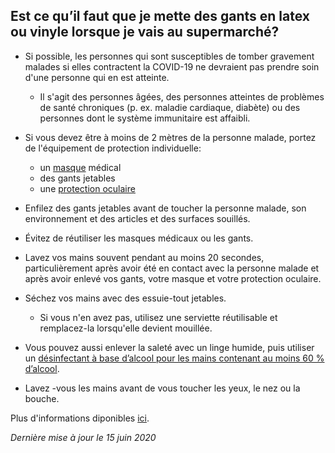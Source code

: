 ## Est ce qu’il faut que je mette des gants en latex ou vinyle lorsque je vais au supermarché?

- Si possible, les personnes qui sont susceptibles de tomber gravement malades si elles contractent la COVID-19 ne devraient pas prendre soin d'une personne qui en est atteinte.

  - Il s'agit des personnes âgées, des personnes atteintes de problèmes de santé chroniques (p. ex. maladie cardiaque, diabète) ou des personnes dont le système immunitaire est affaibli.

- Si vous devez être à moins de 2 mètres de la personne malade, portez de l'équipement de protection individuelle:

  - un [masque](https://www.canada.ca/fr/sante-publique/services/maladies/2019-nouveau-coronavirus/prevention-risques.html#pm) médical
  - des gants jetables
  - une [protection oculaire](https://www.canada.ca/fr/sante-publique/services/maladies/2019-nouveau-coronavirus/professionnels-sante/directives-provisoires-cas-contacts.html#po)

- Enfilez des gants jetables avant de toucher la personne malade, son environnement et des articles et des surfaces souillés.

- Évitez de réutiliser les masques médicaux ou les gants.

- Lavez vos mains souvent pendant au moins 20 secondes, particulièrement après avoir été en contact avec la personne malade et après avoir enlevé vos gants, votre masque et votre protection oculaire.

- Séchez vos mains avec des essuie-tout jetables.

  - Si vous n'en avez pas, utilisez une serviette réutilisable et remplacez-la lorsqu'elle devient mouillée.

- Vous pouvez aussi enlever la saleté avec un linge humide, puis utiliser un [désinfectant à base d’alcool pour les mains contenant au moins 60 % d’alcool](https://www.canada.ca/fr/sante-canada/services/medicaments-produits-sante/desinfectants/covid-19/desinfectants-mains.html).

- Lavez -vous les mains avant de vous toucher les yeux, le nez ou la bouche.

Plus d'informations diponibles [ici](https://www.canada.ca/fr/sante-publique/services/publications/maladies-et-affections/comment-prendre-soin-personne-atteinte-covid-19-maison-conseils-soignants.html).

_Dernière mise à jour le 15 juin 2020_
